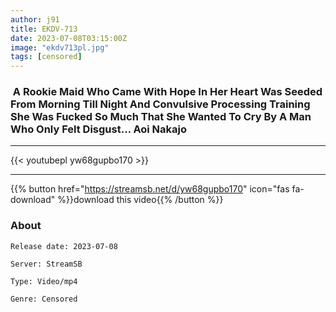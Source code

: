 ```yaml
---
author: j91
title: EKDV-713
date: 2023-07-08T03:15:00Z
image: "ekdv713pl.jpg"
tags: [censored]
---
```


###  A Rookie Maid Who Came With Hope In Her Heart Was Seeded From Morning Till Night And Convulsive Processing Training She Was Fucked So Much That She Wanted To Cry By A Man Who Only Felt Disgust… Aoi Nakajo
___

{{< youtubepl yw68gupbo170 >}}
___

{{% button href="https://streamsb.net/d/yw68gupbo170" icon="fas fa-download" %}}download this video{{% /button %}}
### About

`Release date: 2023-07-08`

`Server: StreamSB`

`Type: Video/mp4`

`Genre:	Censored`